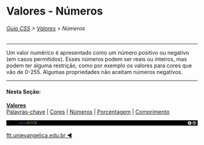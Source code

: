 # Valores - Números
###### [Guia CSS](../README.md) > [Valores](./valores) > Números
---

Um valor numérico é apresentado como um número positivo ou negativo (em casos permitidos). Esses números podem ser reais ou inteiros, mas podem ter alguma restrição, como por exemplo os valores para cores que vão de 0-255. Algumas propriedades não aceitam números negativos.  

---
#### Nesta Seção:
[**Valores**](./valores.md)  
[Palavras-chave](./palavras-chave.md) | [Cores](./cores.md) | [Números](./numeros.md) | [Porcentagem](./porcentagem.md) | [Comprimento](./comprimento.md) 

<img src="../assets/guia-css-linha-horizontal.jpg">

[ftt.unievangelica.edu.br :arrow_backward:](http://ftt.unievangelica.edu.br) 